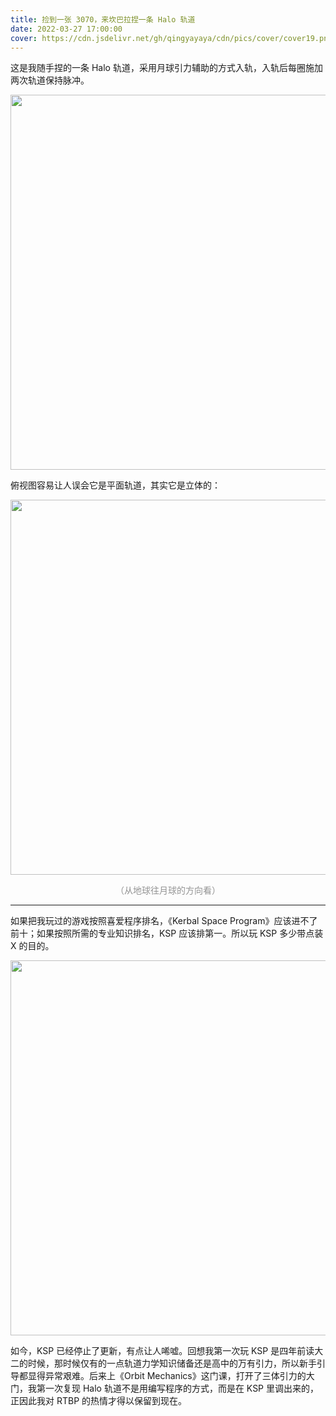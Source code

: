 ```yaml
---
title: 捡到一张 3070，来坎巴拉捏一条 Halo 轨道
date: 2022-03-27 17:00:00
cover: https://cdn.jsdelivr.net/gh/qingyayaya/cdn/pics/cover/cover19.png
---
```


这是我随手捏的一条 Halo 轨道，采用月球引力辅助的方式入轨，入轨后每圈施加两次轨道保持脉冲。

<div style="text-align:center;"><img src="https://cdn.jsdelivr.net/gh/qingyayaya/cdn/pics/post19/halo1.jpg" width="600"/></div>

俯视图容易让人误会它是平面轨道，其实它是立体的：

<div style="text-align:center;"><img src="https://cdn.jsdelivr.net/gh/qingyayaya/cdn/pics/post19/halo2.jpg" width="600"/></div>

<p style="color: #939393; text-align: center;">（从地球往月球的方向看）</p>

------

如果把我玩过的游戏按照喜爱程序排名，《Kerbal Space Program》应该进不了前十；如果按照所需的专业知识排名，KSP 应该排第一。所以玩 KSP 多少带点装 X 的目的。

<div style="text-align:center;"><img src="https://cdn.jsdelivr.net/gh/qingyayaya/cdn/pics/post19/last update.png" width="600"/></div>

如今，KSP 已经停止了更新，有点让人唏嘘。回想我第一次玩 KSP 是四年前读大二的时候，那时候仅有的一点轨道力学知识储备还是高中的万有引力，所以新手引导都显得异常艰难。后来上《Orbit Mechanics》这门课，打开了三体引力的大门，我第一次复现 Halo 轨道不是用编写程序的方式，而是在 KSP 里调出来的，正因此我对 RTBP 的热情才得以保留到现在。